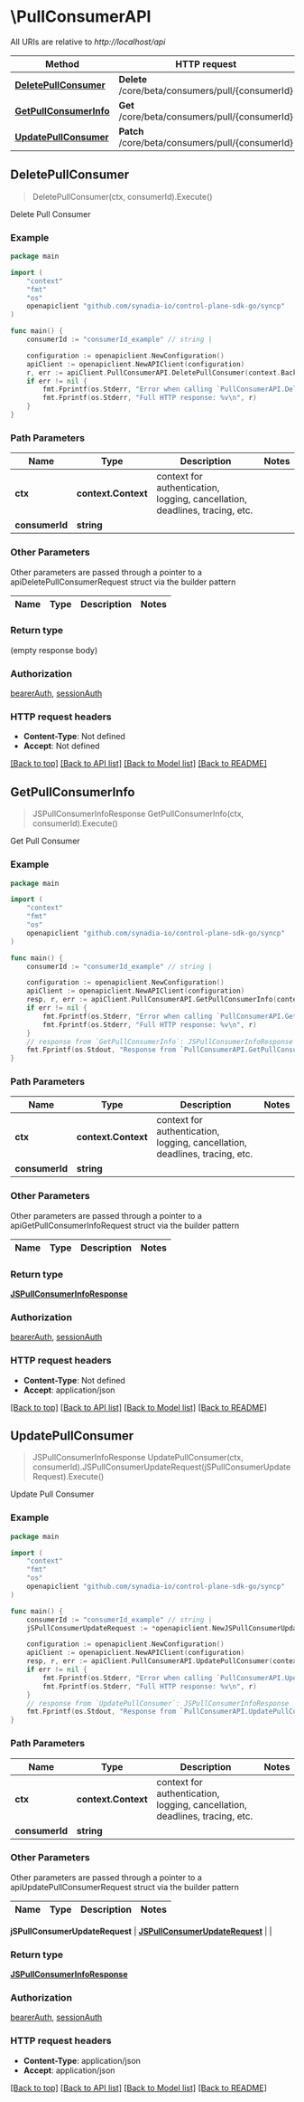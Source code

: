 # \PullConsumerAPI

All URIs are relative to *http://localhost/api*

Method | HTTP request | Description
------------- | ------------- | -------------
[**DeletePullConsumer**](PullConsumerAPI.md#DeletePullConsumer) | **Delete** /core/beta/consumers/pull/{consumerId} | Delete Pull Consumer
[**GetPullConsumerInfo**](PullConsumerAPI.md#GetPullConsumerInfo) | **Get** /core/beta/consumers/pull/{consumerId} | Get Pull Consumer
[**UpdatePullConsumer**](PullConsumerAPI.md#UpdatePullConsumer) | **Patch** /core/beta/consumers/pull/{consumerId} | Update Pull Consumer



## DeletePullConsumer

> DeletePullConsumer(ctx, consumerId).Execute()

Delete Pull Consumer



### Example

```go
package main

import (
    "context"
    "fmt"
    "os"
    openapiclient "github.com/synadia-io/control-plane-sdk-go/syncp"
)

func main() {
    consumerId := "consumerId_example" // string | 

    configuration := openapiclient.NewConfiguration()
    apiClient := openapiclient.NewAPIClient(configuration)
    r, err := apiClient.PullConsumerAPI.DeletePullConsumer(context.Background(), consumerId).Execute()
    if err != nil {
        fmt.Fprintf(os.Stderr, "Error when calling `PullConsumerAPI.DeletePullConsumer``: %v\n", err)
        fmt.Fprintf(os.Stderr, "Full HTTP response: %v\n", r)
    }
}
```

### Path Parameters


Name | Type | Description  | Notes
------------- | ------------- | ------------- | -------------
**ctx** | **context.Context** | context for authentication, logging, cancellation, deadlines, tracing, etc.
**consumerId** | **string** |  | 

### Other Parameters

Other parameters are passed through a pointer to a apiDeletePullConsumerRequest struct via the builder pattern


Name | Type | Description  | Notes
------------- | ------------- | ------------- | -------------


### Return type

 (empty response body)

### Authorization

[bearerAuth](../README.md#bearerAuth), [sessionAuth](../README.md#sessionAuth)

### HTTP request headers

- **Content-Type**: Not defined
- **Accept**: Not defined

[[Back to top]](#) [[Back to API list]](../README.md#documentation-for-api-endpoints)
[[Back to Model list]](../README.md#documentation-for-models)
[[Back to README]](../README.md)


## GetPullConsumerInfo

> JSPullConsumerInfoResponse GetPullConsumerInfo(ctx, consumerId).Execute()

Get Pull Consumer



### Example

```go
package main

import (
    "context"
    "fmt"
    "os"
    openapiclient "github.com/synadia-io/control-plane-sdk-go/syncp"
)

func main() {
    consumerId := "consumerId_example" // string | 

    configuration := openapiclient.NewConfiguration()
    apiClient := openapiclient.NewAPIClient(configuration)
    resp, r, err := apiClient.PullConsumerAPI.GetPullConsumerInfo(context.Background(), consumerId).Execute()
    if err != nil {
        fmt.Fprintf(os.Stderr, "Error when calling `PullConsumerAPI.GetPullConsumerInfo``: %v\n", err)
        fmt.Fprintf(os.Stderr, "Full HTTP response: %v\n", r)
    }
    // response from `GetPullConsumerInfo`: JSPullConsumerInfoResponse
    fmt.Fprintf(os.Stdout, "Response from `PullConsumerAPI.GetPullConsumerInfo`: %v\n", resp)
}
```

### Path Parameters


Name | Type | Description  | Notes
------------- | ------------- | ------------- | -------------
**ctx** | **context.Context** | context for authentication, logging, cancellation, deadlines, tracing, etc.
**consumerId** | **string** |  | 

### Other Parameters

Other parameters are passed through a pointer to a apiGetPullConsumerInfoRequest struct via the builder pattern


Name | Type | Description  | Notes
------------- | ------------- | ------------- | -------------


### Return type

[**JSPullConsumerInfoResponse**](JSPullConsumerInfoResponse.md)

### Authorization

[bearerAuth](../README.md#bearerAuth), [sessionAuth](../README.md#sessionAuth)

### HTTP request headers

- **Content-Type**: Not defined
- **Accept**: application/json

[[Back to top]](#) [[Back to API list]](../README.md#documentation-for-api-endpoints)
[[Back to Model list]](../README.md#documentation-for-models)
[[Back to README]](../README.md)


## UpdatePullConsumer

> JSPullConsumerInfoResponse UpdatePullConsumer(ctx, consumerId).JSPullConsumerUpdateRequest(jSPullConsumerUpdateRequest).Execute()

Update Pull Consumer



### Example

```go
package main

import (
    "context"
    "fmt"
    "os"
    openapiclient "github.com/synadia-io/control-plane-sdk-go/syncp"
)

func main() {
    consumerId := "consumerId_example" // string | 
    jSPullConsumerUpdateRequest := *openapiclient.NewJSPullConsumerUpdateRequest() // JSPullConsumerUpdateRequest |  (optional)

    configuration := openapiclient.NewConfiguration()
    apiClient := openapiclient.NewAPIClient(configuration)
    resp, r, err := apiClient.PullConsumerAPI.UpdatePullConsumer(context.Background(), consumerId).JSPullConsumerUpdateRequest(jSPullConsumerUpdateRequest).Execute()
    if err != nil {
        fmt.Fprintf(os.Stderr, "Error when calling `PullConsumerAPI.UpdatePullConsumer``: %v\n", err)
        fmt.Fprintf(os.Stderr, "Full HTTP response: %v\n", r)
    }
    // response from `UpdatePullConsumer`: JSPullConsumerInfoResponse
    fmt.Fprintf(os.Stdout, "Response from `PullConsumerAPI.UpdatePullConsumer`: %v\n", resp)
}
```

### Path Parameters


Name | Type | Description  | Notes
------------- | ------------- | ------------- | -------------
**ctx** | **context.Context** | context for authentication, logging, cancellation, deadlines, tracing, etc.
**consumerId** | **string** |  | 

### Other Parameters

Other parameters are passed through a pointer to a apiUpdatePullConsumerRequest struct via the builder pattern


Name | Type | Description  | Notes
------------- | ------------- | ------------- | -------------

 **jSPullConsumerUpdateRequest** | [**JSPullConsumerUpdateRequest**](JSPullConsumerUpdateRequest.md) |  | 

### Return type

[**JSPullConsumerInfoResponse**](JSPullConsumerInfoResponse.md)

### Authorization

[bearerAuth](../README.md#bearerAuth), [sessionAuth](../README.md#sessionAuth)

### HTTP request headers

- **Content-Type**: application/json
- **Accept**: application/json

[[Back to top]](#) [[Back to API list]](../README.md#documentation-for-api-endpoints)
[[Back to Model list]](../README.md#documentation-for-models)
[[Back to README]](../README.md)

